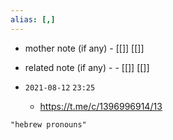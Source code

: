 ```yaml
---
alias: [,]
---
```

- mother note (if any)
		- [[]] [[]]
- related note (if any) -
		- [[]] [[]]


- `2021-08-12`  `23:25`
	- https://t.me/c/1396996914/13

```query
"hebrew pronouns"
```
